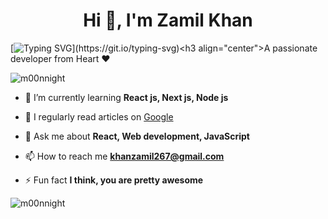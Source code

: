 <h1 align="center">Hi 👋, I'm Zamil Khan</h1>

[![Typing SVG](https://readme-typing-svg.demolab.com?font=Fira+Code&pause=1000&color=D02EF7&random=false&width=435&lines=+I+am+software+Engineer.;Dreams+transform+into+thoughts.)](https://git.io/typing-svg)<h3 align="center">A passionate developer from Heart ❤️ </h3>

<p align="left"> <img src="https://komarev.com/ghpvc/?username=m00nnight&label=Profile%20views&color=0e75b6&style=flat" alt="m00nnight" /> </p>


- 🌱 I’m currently learning **React js, Next js, Node js**

- 📝 I regularly read articles on [Google](https://www.google.in)

- 💬 Ask me about **React, Web development, JavaScript**

- 📫 How to reach me **khanzamil267@gmail.com**

- ⚡ Fun fact **I think, you are pretty awesome**



<p><img align="center" src="https://github-readme-stats.vercel.app/api/top-langs?username=m00nnight&show_icons=true&locale=en&layout=compact" alt="m00nnight" /></p>
